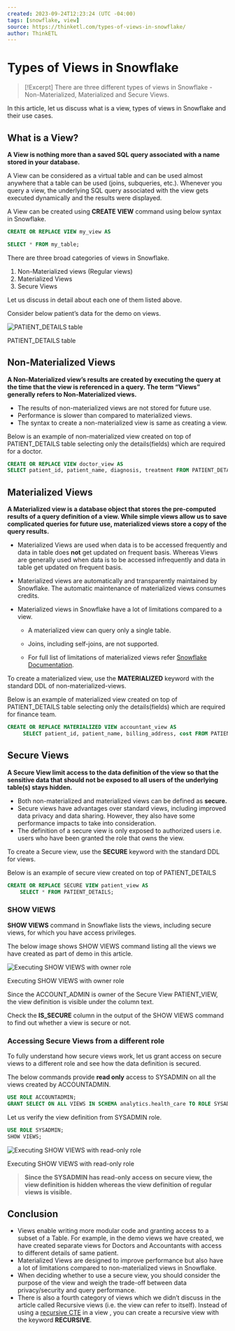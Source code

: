 ```yaml
---
created: 2023-09-24T12:23:24 (UTC -04:00)
tags: [snowflake, view]
source: https://thinketl.com/types-of-views-in-snowflake/
author: ThinkETL
---
```


# Types of Views in Snowflake

>[!Excerpt]
> There are three different types of views in Snowflake - Non-Materialized, Materialized and Secure Views.


In this article, let us discuss what is a view, types of views in Snowflake and their use cases.

## **What is a View?**

**A View is nothing more than a saved SQL query associated with a name stored in your database.**

A View can be considered as a virtual table and can be used almost anywhere that a table can be used (joins, subqueries, etc.). Whenever you query a view, the underlying SQL query associated with the view gets executed dynamically and the results were displayed.

A View can be created using **CREATE VIEW** command using below syntax in Snowflake.

```sql
CREATE OR REPLACE VIEW my_view AS

SELECT * FROM my_table;
```

There are three broad categories of views in Snowflake.

1.  Non-Materialized views (Regular views)
2.  Materialized Views
3.  Secure Views

Let us discuss in detail about each one of them listed above.

Consider below patient’s data for the demo on views.

![PATIENT_DETAILS table](https://thinketl.com/wp-content/uploads/2022/05/77-1-Patient_details-1024x225.png)

PATIENT\_DETAILS table

## **Non-Materialized Views**

**A Non-Materialized view’s results are created by executing the query at the time that the view is referenced in a query. The term “Views” generally refers to Non-Materialized views.**

-   The results of non-materialized views are not stored for future use.
-   Performance is slower than compared to materialized views.
-   The syntax to create a non-materialized view is same as creating a view.

Below is an example of non-materialized view created on top of PATIENT\_DETAILS table selecting only the details(fields) which are required for a doctor.

```sql
CREATE OR REPLACE VIEW doctor_view AS
SELECT patient_id, patient_name, diagnosis, treatment FROM PATIENT_DETAILS;
```

## **Materialized Views**

**A Materialized view is a database object that stores the pre-computed results of a query definition of a view. While simple views allow us to save complicated queries for future use, materialized views store a copy of the query results.**

-   Materialized Views are used when data is to be accessed frequently and data in table does **not** get updated on frequent basis. Whereas Views are generally used when data is to be accessed infrequently and data in table get updated on frequent basis.
-   Materialized views are automatically and transparently maintained by Snowflake. The automatic maintenance of materialized views consumes credits.
-   Materialized views in Snowflake have a lot of limitations compared to a view.

    -   A materialized view can query only a single table.

    -   Joins, including self-joins, are not supported.
    -   For full list of limitations of materialized views refer [Snowflake Documentation](https://docs.snowflake.com/en/user-guide/views-materialized.html#limitations-on-creating-materialized-views).

To create a materialized view, use the **MATERIALIZED** keyword with the standard DDL of non-materialized-views.

Below is an example of materialized view created on top of PATIENT\_DETAILS table selecting only the details(fields) which are required for finance team.

```sql
CREATE OR REPLACE MATERIALIZED VIEW accountant_view AS
     SELECT patient_id, patient_name, billing_address, cost FROM PATIENT_DETAILS;
```

## **Secure Views**

**A Secure View limit access to the data definition of the view so that the sensitive data that should not be exposed to all users of the underlying table(s) stays hidden.**

-   Both non-materialized and materialized views can be defined as **secure.**
-   Secure views have advantages over standard views, including improved data privacy and data sharing. However, they also have some performance impacts to take into consideration.
-   The definition of a secure view is only exposed to authorized users i.e. users who have been granted the role that owns the view.

To create a Secure view, use the **SECURE** keyword with the standard DDL for views.

Below is an example of secure view created on top of PATIENT\_DETAILS

```sql
CREATE OR REPLACE SECURE VIEW patient_view AS
    SELECT * FROM PATIENT_DETAILS;
```

### **SHOW VIEWS**

**SHOW VIEWS** command in Snowflake lists the views, including secure views, for which you have access privileges.

The below image shows SHOW VIEWS command listing all the views we have created as part of demo in this article.

![Executing SHOW VIEWS with owner role](https://thinketl.com/wp-content/uploads/2022/05/77-2-SHOW-VIEWS-edited-1024x269.png)

Executing SHOW VIEWS with owner role

Since the ACCOUNT\_ADMIN is owner of the Secure View PATIENT\_VIEW, the view definition is visible under the column text.

Check the **IS\_SECURE** column in the output of the SHOW VIEWS command to find out whether a view is secure or not.

### **Accessing Secure Views from a different role**

To fully understand how secure views work, let us grant access on secure views to a different role and see how the data definition is secured.

The below commands provide **read only** access to SYSADMIN on all the views created by ACCOUNTADMIN.

```sql
USE ROLE ACCOUNTADMIN;
GRANT SELECT ON ALL VIEWS IN SCHEMA analytics.health_care TO ROLE SYSADMIN;
```

Let us verify the view definition from SYSADMIN role.

```sql
USE ROLE SYSADMIN;
SHOW VIEWS;
```

![Executing SHOW VIEWS with read-only role](https://thinketl.com/wp-content/uploads/2022/05/77-3-SHOW-VIEWS-SYSADMIN-edited-1024x240.png)

Executing SHOW VIEWS with read-only role

> **Since the SYSADMIN has read-only access on secure view, the view definition is hidden whereas the view definition of regular views is visible.**

## **Conclusion**

-   Views enable writing more modular code and granting access to a subset of a Table. For example, in the demo views we have created, we have created separate views for Doctors and Accountants with access to different details of same patient.
-   Materialized Views are designed to improve performance but also have a lot of limitations compared to non-materialized views in Snowflake.
-   When deciding whether to use a secure view, you should consider the purpose of the view and weigh the trade-off between data privacy/security and query performance.
-   There is also a fourth category of views which we didn’t discuss in the article called Recursive views (i.e. the view can refer to itself). Instead of using a [recursive CTE](https://docs.snowflake.com/en/user-guide/queries-cte.html#recursive-ctes-and-hierarchical-data) in a view , you can create a recursive view with the keyword **RECURSIVE**.
